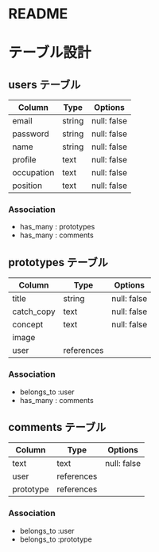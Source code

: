 # README

# テーブル設計

## users テーブル

| Column             | Type   | Options     |
| ------------------ | ------ | ----------- |
| email              | string | null: false |
| password           | string | null: false |
| name               | string | null: false |
| profile            | text   | null: false |
| occupation         | text   | null: false |
| position           | text   | null: false |

### Association

- has_many : prototypes
- has_many : comments

## prototypes テーブル

| Column     | Type       | Options                        |
| ---------  | ---------- | ----------- |
| title      | string     | null: false |
| catch_copy | text       | null: false |
| concept    | text       | null: false |
| image      |            |             |
| user       | references |             |

### Association

- belongs_to :user
- has_many : comments

## comments テーブル

| Column             | Type       | Options     |
| ------------------ | ---------- | ----------- |
| text               | text       | null: false |
| user               | references |             |
| prototype          | references |             |

### Association

- belongs_to :user
- belongs_to :prototype
